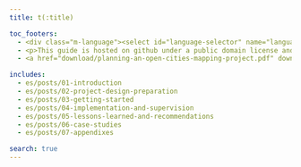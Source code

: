 ```yaml
---
title: t(:title)

toc_footers:
  - <div class="m-language"><select id="language-selector" name="language"><option value="en" selected>English</option><option value="es">Español</option></select></div>
  - <p>This guide is hosted on github under a public domain license and is welcoming new content and case studies through pull request or issues. The original work is a product of <a target="_blank"  href="https://www.gfdrr.org/opendri">GFDRR OpenDRI</a> in partnership with <a target="_blank" href="https://hotosm.org">HOT</a>.</p>
  - <a href="download/planning-an-open-cities-mapping-project.pdf" download="planning-an-open-cities-mapping-project.pdf" class="btn -black">Download PDF</a>

includes:
  - es/posts/01-introduction
  - es/posts/02-project-design-preparation
  - es/posts/03-getting-started
  - es/posts/04-implementation-and-supervision
  - es/posts/05-lessons-learned-and-recommendations
  - es/posts/06-case-studies
  - es/posts/07-appendixes

search: true
---
```

